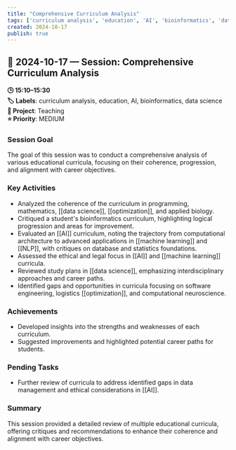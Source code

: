 ```yaml
---
title: "Comprehensive Curriculum Analysis"
tags: ['curriculum analysis', 'education', 'AI', 'bioinformatics', 'data science']
created: 2024-10-17
publish: true
---
```


## 📅 2024-10-17 — Session: Comprehensive Curriculum Analysis

**🕒 15:10–15:30**  
**🏷️ Labels**: curriculum analysis, education, AI, bioinformatics, data science  
**📂 Project**: Teaching  
**⭐ Priority**: MEDIUM  


### Session Goal
The goal of this session was to conduct a comprehensive analysis of various educational curricula, focusing on their coherence, progression, and alignment with career objectives.

### Key Activities
- Analyzed the coherence of the curriculum in programming, mathematics, [[data science]], [[optimization]], and applied biology.
- Critiqued a student's bioinformatics curriculum, highlighting logical progression and areas for improvement.
- Evaluated an [[AI]] curriculum, noting the trajectory from computational architecture to advanced applications in [[machine learning]] and [[NLP]], with critiques on database and statistics foundations.
- Assessed the ethical and legal focus in [[AI]] and [[machine learning]] curricula.
- Reviewed study plans in [[data science]], emphasizing interdisciplinary approaches and career paths.
- Identified gaps and opportunities in curricula focusing on software engineering, logistics [[optimization]], and computational neuroscience.

### Achievements
- Developed insights into the strengths and weaknesses of each curriculum.
- Suggested improvements and highlighted potential career paths for students.

### Pending Tasks
- Further review of curricula to address identified gaps in data management and ethical considerations in [[AI]].

### Summary
This session provided a detailed review of multiple educational curricula, offering critiques and recommendations to enhance their coherence and alignment with career objectives.
